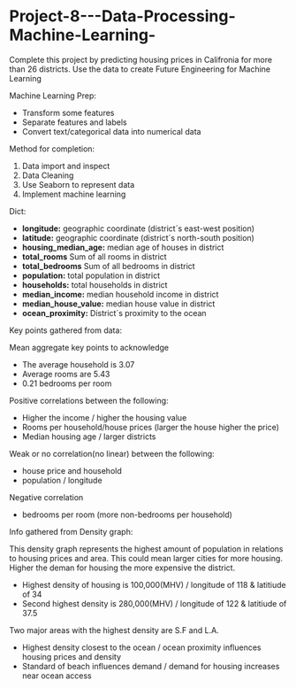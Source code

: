 # Project-8---Data-Processing-Machine-Learning-

Complete this project by predicting housing prices in Califronia for more than 26 districts. Use the data to create Future Engineering for Machine Learning

Machine Learning Prep:
- Transform some features
- Separate features and labels
- Convert text/categorical data into numerical data

Method for completion:

1) Data import and inspect
2) Data Cleaning 
3) Use Seaborn to represent data 
4) Implement machine learning 

Dict:

* **longitude:**  geographic coordinate (district´s east-west position)
* **latitude:**  geographic coordinate (district´s north-south position)
* **housing_median_age:** median age of houses in district
* **total_rooms** Sum of all rooms in district
* **total_bedrooms** Sum of all bedrooms in district
* **population:** total population in district
* **households:** total households in district
* **median_income:** median household income in district 
* **median_house_value:** median house value in district
* **ocean_proximity:** District´s proximity to the ocean



Key points gathered from data:

Mean aggregate key points to acknowledge
- The average household is 3.07
- Average rooms are 5.43
- 0.21 bedrooms per room

Positive correlations between the following:
- Higher the income / higher the housing value
- Rooms per household/house prices (larger the house higher the price)
- Median housing age / larger districts

Weak or no correlation(no linear) between the following:
- house price and household
- population / longitude

Negative correlation
- bedrooms per room (more non-bedrooms per household)


Info gathered from Density graph:

This density graph represents the highest amount of population in relations to housing prices and area. This could mean larger cities for more housing. Higher the deman for housing the more expensive the district. 

- Highest density of housing is 100,000(MHV) / longitude of 118 & latitiude of 34
- Second highest density is 280,000(MHV) / longitude of 122 & latitiude of 37.5

Two major areas with the highest density are S.F and L.A.

- Highest density closest to the ocean / ocean proximity influences housing prices and density
- Standard of beach influences demand / demand for housing increases near ocean access



